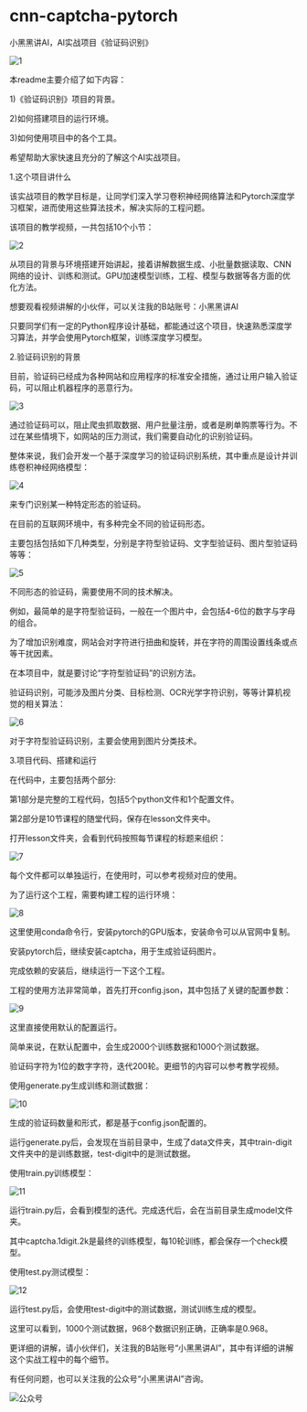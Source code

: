 # cnn-captcha-pytorch
小黑黑讲AI，AI实战项目《验证码识别》

![1](https://github.com/xhh890921/cnn-captcha-pytorch/assets/112564707/d2788396-a3a5-44ef-871d-1751a68afe2f)

本readme主要介绍了如下内容：

1)《验证码识别》项目的背景。

2)如何搭建项目的运行环境。

3)如何使用项目中的各个工具。

希望帮助大家快速且充分的了解这个AI实战项目。


1.这个项目讲什么

该实战项目的教学目标是，让同学们深入学习卷积神经网络算法和Pytorch深度学习框架，进而使用这些算法技术，解决实际的工程问题。

该项目的教学视频，一共包括10个小节：

![2](https://github.com/xhh890921/cnn-captcha-pytorch/assets/112564707/b4e6c982-9667-4b96-8eca-7f5b87c68693)

从项目的背景与环境搭建开始讲起，接着讲解数据生成、小批量数据读取、CNN网络的设计、训练和测试。GPU加速模型训练，工程、模型与数据等各方面的优化方法。

想要观看视频讲解的小伙伴，可以关注我的B站账号：小黑黑讲AI

只要同学们有一定的Python程序设计基础，都能通过这个项目，快速熟悉深度学习算法，并学会使用Pytorch框架，训练深度学习模型。


2.验证码识别的背景

目前，验证码已经成为各种网站和应用程序的标准安全措施，通过让用户输入验证码，可以阻止机器程序的恶意行为。

![3](https://github.com/xhh890921/cnn-captcha-pytorch/assets/112564707/10445dcc-1404-4429-8559-432f28263b8f)

通过验证码可以，阻止爬虫抓取数据、用户批量注册，或者是刷单购票等行为。不过在某些情境下，如网站的压力测试，我们需要自动化的识别验证码。

整体来说，我们会开发一个基于深度学习的验证码识别系统，其中重点是设计并训练卷积神经网络模型：

![4](https://github.com/xhh890921/cnn-captcha-pytorch/assets/112564707/d6fbffd2-f96a-4272-a7e6-dbecd07a975e)

来专门识别某一种特定形态的验证码。

在目前的互联网环境中，有多种完全不同的验证码形态。

主要包括包括如下几种类型，分别是字符型验证码、文字型验证码、图片型验证码等等：

![5](https://github.com/xhh890921/cnn-captcha-pytorch/assets/112564707/17efd36e-a531-4570-9806-c31b4b143009)

不同形态的验证码，需要使用不同的技术解决。

例如，最简单的是字符型验证码，一般在一个图片中，会包括4-6位的数字与字母的组合。

为了增加识别难度，网站会对字符进行扭曲和旋转，并在字符的周围设置线条或点等干扰因素。

在本项目中，就是要讨论“字符型验证码”的识别方法。

验证码识别，可能涉及图片分类、目标检测、OCR光学字符识别，等等计算机视觉的相关算法：

![6](https://github.com/xhh890921/cnn-captcha-pytorch/assets/112564707/04206ab3-39d7-4d18-99ea-a9810ffb4a30)

对于字符型验证码识别，主要会使用到图片分类技术。


3.项目代码、搭建和运行

在代码中，主要包括两个部分:

第1部分是完整的工程代码，包括5个python文件和1个配置文件。

第2部分是10节课程的随堂代码，保存在lesson文件夹中。

打开lesson文件夹，会看到代码按照每节课程的标题来组织：

![7](https://github.com/xhh890921/cnn-captcha-pytorch/assets/112564707/66b336a5-3e82-49bf-90e1-ef0962ce0e0c)

每个文件都可以单独运行，在使用时，可以参考视频对应的使用。

为了运行这个工程，需要构建工程的运行环境：

![8](https://github.com/xhh890921/cnn-captcha-pytorch/assets/112564707/81817ed6-9091-4b3c-959a-f0f4a335f30b)

这里使用conda命令行，安装pytorch的GPU版本，安装命令可以从官网中复制。

安装pytorch后，继续安装captcha，用于生成验证码图片。

完成依赖的安装后，继续运行一下这个工程。

工程的使用方法非常简单，首先打开config.json，其中包括了关键的配置参数：

![9](https://github.com/xhh890921/cnn-captcha-pytorch/assets/112564707/5fca3711-7673-47c9-bcea-bc7f78fe159f)

这里直接使用默认的配置运行。

简单来说，在默认配置中，会生成2000个训练数据和1000个测试数据。

验证码字符为1位的数字字符，迭代200轮。更细节的内容可以参考教学视频。

使用generate.py生成训练和测试数据：

![10](https://github.com/xhh890921/cnn-captcha-pytorch/assets/112564707/701eed18-ab50-4282-8271-b189b8f6027a)

生成的验证码数量和形式，都是基于config.json配置的。

运行generate.py后，会发现在当前目录中，生成了data文件夹，其中train-digit文件夹中的是训练数据，test-digit中的是测试数据。

使用train.py训练模型：

![11](https://github.com/xhh890921/cnn-captcha-pytorch/assets/112564707/97b4d401-2d77-4c39-b1fc-e456ee4b7cf5)

运行train.py后，会看到模型的迭代。完成迭代后，会在当前目录生成model文件夹。

其中captcha.1digit.2k是最终的训练模型，每10轮训练，都会保存一个check模型。

使用test.py测试模型：

![12](https://github.com/xhh890921/cnn-captcha-pytorch/assets/112564707/45d29937-dcbf-4b22-9c79-ad1f983b3454)

运行test.py后，会使用test-digit中的测试数据，测试训练生成的模型。

这里可以看到，1000个测试数据，968个数据识别正确，正确率是0.968。

更详细的讲解，请小伙伴们，关注我的B站账号“小黑黑讲AI”，其中有详细的讲解这个实战工程中的每个细节。

有任何问题，也可以关注我的公众号“小黑黑讲AI”咨询。

![公众号](https://github.com/xhh890921/cnn-captcha-pytorch/assets/112564707/c97a8cb2-b6ac-43c8-bb06-f4fe6b3ac431)

